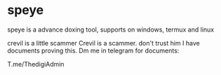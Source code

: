 # speye
speye is a advance doxing tool, supports on windows, termux and linux

crevil is a little scammer
Crevil is a scammer. don't trust him I have documents proving this. Dm me in telegram for documents:

T.me/ThedigiAdmin
